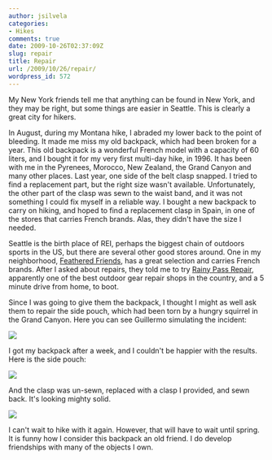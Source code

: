 ```yaml
---
author: jsilvela
categories:
- Hikes
comments: true
date: 2009-10-26T02:37:09Z
slug: repair
title: Repair
url: /2009/10/26/repair/
wordpress_id: 572
---
```


My New York friends tell me that anything can be found in New York, and they may be right, but some things are easier in Seattle. This is clearly a great city for hikers.

In August, during my Montana hike, I abraded my lower back to the point of bleeding. It made me miss my old backpack, which had been broken for a year. This old backpack is a wonderful French model with a capacity of 60 liters, and I bought it for my very first multi-day hike, in 1996. It has been with me in the Pyrenees, Morocco, New Zealand, the Grand Canyon and many other places. Last year, one side of the belt clasp snapped. I tried to find a replacement part, but the right size wasn't available. Unfortunately, the other part of the clasp was sewn to the waist band, and it was not something I could fix myself in a reliable way. I bought a new backpack to carry on hiking, and hoped to find a replacement clasp in Spain, in one of the stores that carries French brands. Alas, they didn't have the size I needed.

Seattle is the birth place of REI, perhaps the biggest chain of outdoors sports in the US, but there are several other good stores around. One in my neighborhood, [Feathered Friends](https://www.featheredfriends.com/), has a great selection and carries French brands. After I asked about repairs, they told me to try [Rainy Pass Repair](https://www.rainypass.com/), apparently one of the best outdoor gear repair shops in the country, and a 5 minute drive from home, to boot.

Since I was going to give them the backpack, I thought I might as well ask them to repair the side pouch, which had been torn by a hungry squirrel in the Grand Canyon. Here you can see Guillermo simulating the incident:

[![](https://jsilvela.smugmug.com/Travel/Hikes/Grand-Canyon-04-Jaime-scans/grandcanyonjaime-047/430119713_PKGir-S-2.jpg)](https://jsilvela.smugmug.com/Travel/Hikes/Grand-Canyon-04-Jaime-scans/6725024_VPs7q/1/#430119713_PKGir-A-LB)

I got my backpack after a week, and I couldn't be happier with the results.
Here is the side pouch:

[![](https://jsilvela.smugmug.com/Other/Sueltas/IMG6507/672930994_RPEms-S.jpg)](https://jsilvela.smugmug.com/Other/Sueltas/5019150_Y3JuM/1/#672930994_RPEms-A-LB)

And the clasp was un-sewn, replaced with a clasp I provided, and sewn back. It's looking mighty solid.

[![](https://jsilvela.smugmug.com/Other/Sueltas/IMG6504/672925617_J6uyC-S.jpg)](https://jsilvela.smugmug.com/Other/Sueltas/5019150_Y3JuM/1/#672925617_J6uyC-A-LB)

I can't wait to hike with it again. However, that will have to wait until spring. It is funny how I consider this backpack an old friend. I do develop friendships with many of the objects I own.
